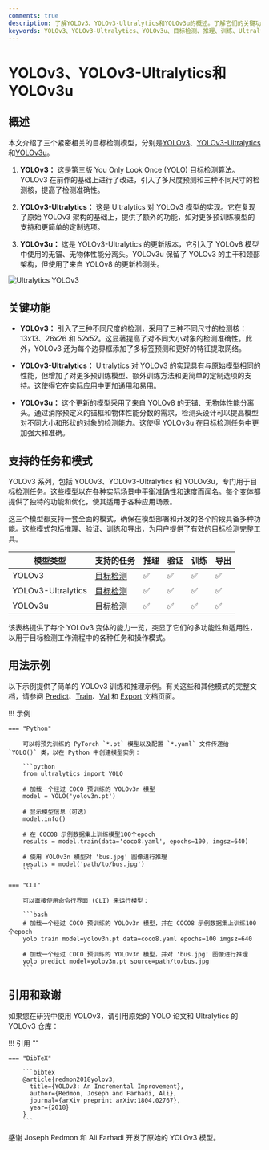 ```yaml
---
comments: true
description: 了解YOLOv3、YOLOv3-Ultralytics和YOLOv3u的概述。了解它们的关键功能、用途和支持的目标检测任务。
keywords: YOLOv3、YOLOv3-Ultralytics、YOLOv3u、目标检测、推理、训练、Ultralytics
---
```


# YOLOv3、YOLOv3-Ultralytics和YOLOv3u

## 概述

本文介绍了三个紧密相关的目标检测模型，分别是[YOLOv3](https://pjreddie.com/darknet/yolo/)、[YOLOv3-Ultralytics](https://github.com/ultralytics/yolov3)和[YOLOv3u](https://github.com/ultralytics/ultralytics)。

1. **YOLOv3：** 这是第三版 You Only Look Once (YOLO) 目标检测算法。YOLOv3 在前作的基础上进行了改进，引入了多尺度预测和三种不同尺寸的检测核，提高了检测准确性。

2. **YOLOv3-Ultralytics：** 这是 Ultralytics 对 YOLOv3 模型的实现。它在复现了原始 YOLOv3 架构的基础上，提供了额外的功能，如对更多预训练模型的支持和更简单的定制选项。

3. **YOLOv3u：** 这是 YOLOv3-Ultralytics 的更新版本，它引入了 YOLOv8 模型中使用的无锚、无物体性能分离头。YOLOv3u 保留了 YOLOv3 的主干和颈部架构，但使用了来自 YOLOv8 的更新检测头。

![Ultralytics YOLOv3](https://raw.githubusercontent.com/ultralytics/assets/main/yolov3/banner-yolov3.png)

## 关键功能

- **YOLOv3：** 引入了三种不同尺度的检测，采用了三种不同尺寸的检测核：13x13、26x26 和 52x52。这显著提高了对不同大小对象的检测准确性。此外，YOLOv3 还为每个边界框添加了多标签预测和更好的特征提取网络。

- **YOLOv3-Ultralytics：** Ultralytics 对 YOLOv3 的实现具有与原始模型相同的性能，但增加了对更多预训练模型、额外训练方法和更简单的定制选项的支持。这使得它在实际应用中更加通用和易用。

- **YOLOv3u：** 这个更新的模型采用了来自 YOLOv8 的无锚、无物体性能分离头。通过消除预定义的锚框和物体性能分数的需求，检测头设计可以提高模型对不同大小和形状的对象的检测能力。这使得 YOLOv3u 在目标检测任务中更加强大和准确。

## 支持的任务和模式

YOLOv3 系列，包括 YOLOv3、YOLOv3-Ultralytics 和 YOLOv3u，专门用于目标检测任务。这些模型以在各种实际场景中平衡准确性和速度而闻名。每个变体都提供了独特的功能和优化，使其适用于各种应用场景。

这三个模型都支持一套全面的模式，确保在模型部署和开发的各个阶段具备多种功能。这些模式包括[推理](../modes/predict.md)、[验证](../modes/val.md)、[训练](../modes/train.md)和[导出](../modes/export.md)，为用户提供了有效的目标检测完整工具。

| 模型类型               | 支持的任务                      | 推理 | 验证 | 训练 | 导出 |
|--------------------|----------------------------|----|----|----|----|
| YOLOv3             | [目标检测](../tasks/detect.md) | ✅  | ✅  | ✅  | ✅  |
| YOLOv3-Ultralytics | [目标检测](../tasks/detect.md) | ✅  | ✅  | ✅  | ✅  |
| YOLOv3u            | [目标检测](../tasks/detect.md) | ✅  | ✅  | ✅  | ✅  |

该表格提供了每个 YOLOv3 变体的能力一览，突显了它们的多功能性和适用性，以用于目标检测工作流程中的各种任务和操作模式。

## 用法示例

以下示例提供了简单的 YOLOv3 训练和推理示例。有关这些和其他模式的完整文档，请参阅 [Predict](../modes/predict.md)、[Train](../modes/train.md)、[Val](../modes/val.md) 和 [Export](../modes/export.md) 文档页面。

!!! 示例

    === "Python"

        可以将预先训练的 PyTorch `*.pt` 模型以及配置 `*.yaml` 文件传递给 `YOLO()` 类，以在 Python 中创建模型实例：

        ```python
        from ultralytics import YOLO

        # 加载一个经过 COCO 预训练的 YOLOv3n 模型
        model = YOLO('yolov3n.pt')

        # 显示模型信息（可选）
        model.info()

        # 在 COCO8 示例数据集上训练模型100个epoch
        results = model.train(data='coco8.yaml', epochs=100, imgsz=640)

        # 使用 YOLOv3n 模型对 'bus.jpg' 图像进行推理
        results = model('path/to/bus.jpg')
        ```

    === "CLI"

        可以直接使用命令行界面 (CLI) 来运行模型：

        ```bash
        # 加载一个经过 COCO 预训练的 YOLOv3n 模型，并在 COCO8 示例数据集上训练100个epoch
        yolo train model=yolov3n.pt data=coco8.yaml epochs=100 imgsz=640

        # 加载一个经过 COCO 预训练的 YOLOv3n 模型，并对 'bus.jpg' 图像进行推理
        yolo predict model=yolov3n.pt source=path/to/bus.jpg
        ```

## 引用和致谢

如果您在研究中使用 YOLOv3，请引用原始的 YOLO 论文和 Ultralytics 的 YOLOv3 仓库：

!!! 引用 ""

    === "BibTeX"

        ```bibtex
        @article{redmon2018yolov3,
          title={YOLOv3: An Incremental Improvement},
          author={Redmon, Joseph and Farhadi, Ali},
          journal={arXiv preprint arXiv:1804.02767},
          year={2018}
        }
        ```

感谢 Joseph Redmon 和 Ali Farhadi 开发了原始的 YOLOv3 模型。
